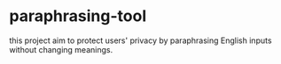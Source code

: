 # paraphrasing-tool
this project aim to protect users' privacy by paraphrasing English inputs without changing meanings. 
